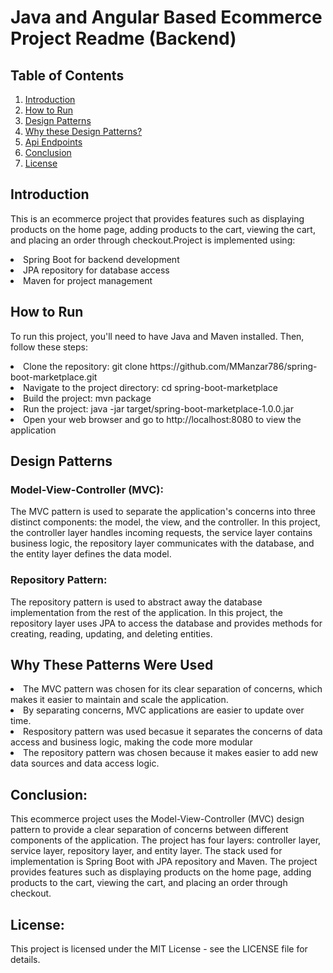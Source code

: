# Java and Angular Based Ecommerce Project Readme (Backend)

## Table of Contents
1.  <a href="#l1">Introduction</a>
2.  <a href="#l2">How to Run</a>
3.  <a href="#l3">Design Patterns</a>
4.  <a href="#l4">Why these Design Patterns?</a>
5.  <a href="#l5">Api Endpoints</a>
6.  <a href="#l6">Conclusion</a>
7.  <a href="#l7">License</a>

## <h2 id="l1">Introduction</h2>
This is an ecommerce project that provides features such as displaying products on the home page, adding products to the cart, viewing the cart, and placing an order through checkout.Project is implemented using: 
<li>Spring Boot for backend development</li>
<li>JPA repository for database access</li>
<li>Maven for project management</li>

## <h2 id="l2">How to Run</h2>
To run this project, you'll need to have Java and Maven installed. Then, follow these steps:

<li>Clone the repository: git clone https://github.com/MManzar786/spring-boot-marketplace.git</li>
<li>Navigate to the project directory: cd spring-boot-marketplace</li>
<li>Build the project: mvn package</li>
<li>Run the project: java -jar target/spring-boot-marketplace-1.0.0.jar</li>
<li>Open your web browser and go to http://localhost:8080 to view the application</li>

## <h2 id="l3">Design Patterns</h2>
<h3>Model-View-Controller (MVC):</h3>
The MVC pattern is used to separate the application's concerns into three distinct components: the model, the view, and the controller. In this project, the controller layer handles incoming requests, the service layer contains business logic, the repository layer communicates with the database, and the entity layer defines the data model.

<h3>Repository Pattern:</h3>
The repository pattern is used to abstract away the database implementation from the rest of the application. In this project, the repository layer uses JPA to access the database and provides methods for creating, reading, updating, and deleting entities.

## <h2 id="l4">Why These Patterns Were Used</h2>
<li>The MVC pattern was chosen for its clear separation of concerns, which makes it easier to maintain and scale the application.</li>
<li>By separating concerns, MVC applications are easier to update over time.</li>
<li>Respository pattern was used becasue it separates the concerns of data access and business logic, making the code more modular</li>
<li>The repository pattern was chosen because it makes easier to add new data sources and data access logic.</li>


## <h2 id="l5">Conclusion:</h2>
This ecommerce project uses the Model-View-Controller (MVC) design pattern to provide a clear separation of concerns between different components of the application. The project has four layers: controller layer, service layer, repository layer, and entity layer. The stack used for implementation is Spring Boot with JPA repository and Maven. The project provides features such as displaying products on the home page, adding products to the cart, viewing the cart, and placing an order through checkout.

## <h2 id="l6">License:</h2>
This project is licensed under the MIT License - see the LICENSE file for details.
